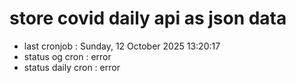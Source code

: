 # store covid daily api as json data

- last cronjob : Sunday, 12 October 2025 13:20:17
- status og cron : error
- status daily cron : error
      
      